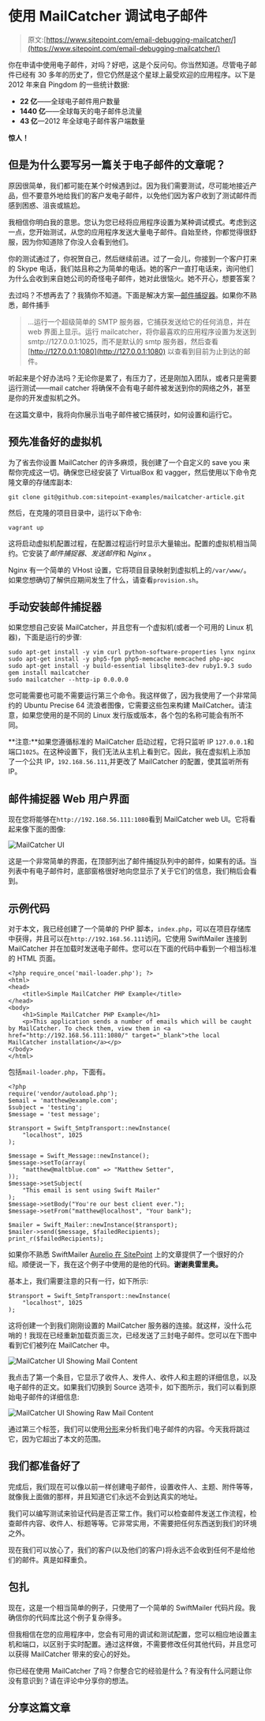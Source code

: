 # 使用 MailCatcher 调试电子邮件

> 原文:[https://www.sitepoint.com/email-debugging-mailcatcher/](https://www.sitepoint.com/email-debugging-mailcatcher/)

你在申请中使用电子邮件，对吗？好吧，这是个反问句。你当然知道。尽管电子邮件已经有 30 多年的历史了，但它仍然是这个星球上最受欢迎的应用程序。以下是 2012 年来自 Pingdom 的一些统计数据:

*   **22 亿**——全球电子邮件用户数量
*   **1440 亿**——全球每天的电子邮件总流量
*   **43 亿**—2012 年全球电子邮件客户端数量

**惊人！**

## 但是为什么要写另一篇关于电子邮件的文章呢？

原因很简单，我们都可能在某个时候遇到过。因为我们需要测试，尽可能地接近产品，但不要意外地给我们的客户发电子邮件，以免他们因为客户收到了测试邮件而感到困惑、沮丧或尴尬。

我相信你明白我的意思。您认为您已经将应用程序设置为某种调试模式。考虑到这一点，您开始测试，从您的应用程序发送大量电子邮件。自始至终，你都觉得很舒服，因为你知道除了你没人会看到他们。

你的测试通过了，你祝贺自己，然后继续前进。过了一会儿，你接到一个客户打来的 Skype 电话，我们姑且称之为简单的电话。她的客户一直打电话来，询问他们为什么会收到来自她公司的奇怪电子邮件，她对此很恼火。她不开心，想要答案？

去过吗？不想再去了？我猜你不知道。下面是解决方案—[邮件捕捉器](http://mailcatcher.me)。如果你不熟悉，邮件捕手

> …运行一个超级简单的 SMTP 服务器，它捕获发送给它的任何消息，并在 web 界面上显示。运行 mailcatcher，将你最喜欢的应用程序设置为发送到 smtp://127.0.0.1:1025，而不是默认的 smtp 服务器，然后查看 [http://127.0.0.1:1080](http://127.0.0.1:1080) 以查看到目前为止到达的邮件。

听起来是个好办法吗？无论你是累了，有压力了，还是刚加入团队，或者只是需要运行测试——mail catcher 将确保不会有电子邮件被发送到你的网络之外，甚至是你的开发虚拟机之外。

在这篇文章中，我将向你展示当电子邮件被它捕获时，如何设置和运行它。

## 预先准备好的虚拟机

为了省去你设置 MailCatcher 的许多麻烦，我创建了一个自定义的 save you 来帮你完成这一切。确保您已经安装了 VirtualBox 和 vagger，然后使用以下命令克隆文章的存储库副本:

```
git clone git@github.com:sitepoint-examples/mailcatcher-article.git
```

然后，在克隆的项目目录中，运行以下命令:

```
vagrant up
```

这将启动虚拟机配置过程，在配置过程运行时显示大量输出。配置的虚拟机相当简约。它安装了*邮件捕捉器*、*发送邮件*和 *Nginx* 。

Nginx 有一个简单的 VHost 设置，它将项目目录映射到虚拟机上的`/var/www/`。如果您想确切了解供应期间发生了什么，请查看`provision.sh`。

## 手动安装邮件捕捉器

如果您想自己安装 MailCatcher，并且您有一个虚拟机(或者一个可用的 Linux 机器)，下面是运行的步骤:

```
sudo apt-get install -y vim curl python-software-properties lynx nginx
sudo apt-get install -y php5-fpm php5-memcache memcached php-apc
sudo apt-get install -y build-essential libsqlite3-dev ruby1.9.3 sudo gem install mailcatcher
sudo mailcatcher --http-ip 0.0.0.0
```

您可能需要也可能不需要运行第三个命令。我这样做了，因为我使用了一个非常简约的 Ubuntu Precise 64 流浪者图像，它需要这些包来构建 MailCatcher。请注意，如果您使用的是不同的 Linux 发行版或版本，各个包的名称可能会有所不同。

**注意:**如果您遵循标准的 MailCatcher 启动过程，它将只监听 IP `127.0.0.1`和端口`1025`。在这种设置下，我们无法从主机上看到它。因此，我在虚拟机上添加了一个公共 IP，`192.168.56.111`,并更改了 MailCatcher 的配置，使其监听所有 IP。

## 邮件捕捉器 Web 用户界面

现在您将能够在`http://192.168.56.111:1080`看到 MailCatcher web UI。它将看起来像下面的图像:

![MailCatcher UI](../Images/a58f99d19d6c2255151a75f281029aff.png "MailCatcher UI")

这是一个非常简单的界面，在顶部列出了邮件捕捉队列中的邮件，如果有的话。当列表中有电子邮件时，底部窗格很好地向您显示了关于它们的信息，我们稍后会看到。

## 示例代码

对于本文，我已经创建了一个简单的 PHP 脚本，`index.php`，可以在项目存储库中获得，并且可以在`http://192.168.56.111`访问。它使用 SwiftMailer 连接到 MailCatcher 并在加载时发送电子邮件。您可以在下面的代码中看到一个相当标准的 HTML 页面。

```
<?php require_once('mail-loader.php'); ?>
<html>
<head>
    <title>Simple MailCatcher PHP Example</title>
</head>
<body>
    <h1>Simple MailCatcher PHP Example</h1>
    <p>This application sends a number of emails which will be caught by MailCatcher. To check them, view them in <a href="http://192.168.56.111:1080/" target="_blank">the local MailCatcher installation</a></p>
</body>
</html>
```

包括`mail-loader.php`，下面有。

```
<?php
require('vendor/autoload.php');
$email = 'matthew@example.com';
$subject = 'testing';
$message = 'test message';

$transport = Swift_SmtpTransport::newInstance(
    "localhost", 1025
);

$message = Swift_Message::newInstance();
$message->setTo(array(
    "matthew@maltblue.com" => "Matthew Setter",
));
$message->setSubject(
    "This email is sent using Swift Mailer"
);
$message->setBody("You're our best client ever.");
$message->setFrom("matthew@localhost", "Your bank");

$mailer = Swift_Mailer::newInstance($transport);
$mailer->send($message, $failedRecipients);
print_r($failedRecipients);
```

如果你不熟悉 SwiftMailer [Aurelio 在 SitePoint](https://www.sitepoint.com/sending-email-with-swift-mailer/) 上的文章提供了一个很好的介绍。顺便说一下，我在这个例子中使用的是他的代码。**谢谢奥雷里奥。**

基本上，我们需要注意的只有一行，如下所示:

```
$transport = Swift_SmtpTransport::newInstance(
    "localhost", 1025
);
```

这将创建一个到我们刚刚设置的 MailCatcher 服务器的连接。就这样，没什么花哨的！我现在已经重新加载页面三次，已经发送了三封电子邮件。您可以在下图中看到它们被列在 MailCatcher 中。

![MailCatcher UI Showing Mail Content](../Images/e9d1a0f3e643fac7bfb76e6e18e9c162.png "MailCatcher UI Showing Mail Content")

我点击了第一个条目，它显示了收件人、发件人、收件人和主题的详细信息，以及电子邮件的正文。如果我们切换到 Source 选项卡，如下图所示，我们可以看到原始电子邮件的详细信息:

![MailCatcher UI Showing Raw Mail Content](../Images/3a633eb0d9b74a2c1b28ba1ecd47367e.png "MailCatcher UI Showing Raw Mail Content")

通过第三个标签，我们可以使用[分形](http://getfractal.com/)来分析我们电子邮件的内容。今天我将跳过它，因为它超出了本文的范围。

## 我们都准备好了

完成后，我们现在可以像以前一样创建电子邮件，设置收件人、主题、附件等等，就像我上面做的那样，并且知道它们永远不会到达真实的地址。

我们可以编写测试来验证代码是否正常工作。我们可以检查邮件发送工作流程，检查邮件内容、收件人、标题等等。它非常实用，不需要把任何东西送到我们的环境之外。

现在我们可以放心了，我们的客户(以及他们的客户)将永远不会收到任何不是给他们的邮件。真是如释重负。

## 包扎

现在，这是一个相当简单的例子，只使用了一个简单的 SwiftMailer 代码片段。我确信你的代码库比这个例子复杂得多。

但我相信在您的应用程序中，您会有可用的调试和测试配置，您可以相应地设置主机和端口，以区别于实时配置。通过这样做，不需要修改任何其他代码，并且您可以获得 MailCatcher 带来的安心的好处。

你已经在使用 MailCatcher 了吗？你整合它的经验是什么？有没有什么问题让你没有意识到？请在评论中分享你的想法。

## 分享这篇文章